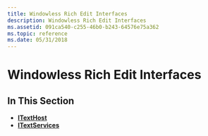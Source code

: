 ```yaml
---
title: Windowless Rich Edit Interfaces
description: Windowless Rich Edit Interfaces
ms.assetid: 091ca540-c255-46b0-b243-64576e75a362
ms.topic: reference
ms.date: 05/31/2018
---
```


# Windowless Rich Edit Interfaces

## In This Section

-   [**ITextHost**](/windows/desktop/api/Textserv/nl-textserv-itexthost)
-   [**ITextServices**](/windows/desktop/api/Textserv/nl-textserv-itextservices)

 

 




